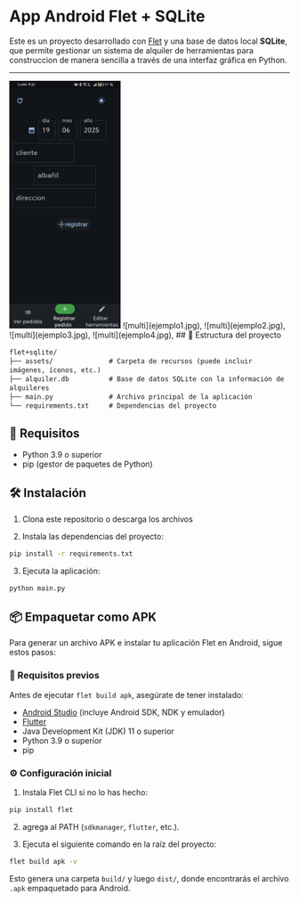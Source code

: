 # App Android Flet + SQLite

Este es un proyecto desarrollado con [Flet](https://flet.dev/) y una base de datos local **SQLite**, que permite gestionar un sistema de alquiler de herramientas para construccion de manera sencilla a través de una interfaz gráfica en Python.

---
<img src="ejemplo1.jpg" alt="multi" width="200"/>
![multi](ejemplo1.jpg),
![multi](ejemplo2.jpg),
![multi](ejemplo3.jpg),
![multi](ejemplo4.jpg),
## 📁 Estructura del proyecto

```
flet+sqlite/
├── assets/              # Carpeta de recursos (puede incluir imágenes, íconos, etc.)
├── alquiler.db          # Base de datos SQLite con la información de alquileres
├── main.py              # Archivo principal de la aplicación
└── requirements.txt     # Dependencias del proyecto
```

## 🚀 Requisitos

- Python 3.9 o superior
- pip (gestor de paquetes de Python)

## 🛠️ Instalación

1. Clona este repositorio o descarga los archivos

2. Instala las dependencias del proyecto:

```bash
pip install -r requirements.txt
```

3. Ejecuta la aplicación:

```bash
python main.py
```

## 📦 Empaquetar como APK

Para generar un archivo APK e instalar tu aplicación Flet en Android, sigue estos pasos:

### 🔧 Requisitos previos

Antes de ejecutar `flet build apk`, asegúrate de tener instalado:

- [Android Studio](https://developer.android.com/studio) (incluye Android SDK, NDK y emulador)
- [Flutter](https://docs.flutter.dev/get-started/install)
- Java Development Kit (JDK) 11 o superior
- Python 3.9 o superior
- pip

### ⚙️ Configuración inicial

1. Instala Flet CLI si no lo has hecho:

```bash
pip install flet
```

2. agrega al PATH (`sdkmanager`, `flutter`, etc.).

3. Ejecuta el siguiente comando en la raíz del proyecto:

```bash
flet build apk -v
```

Esto genera una carpeta `build/` y luego `dist/`, donde encontrarás el archivo `.apk` empaquetado para Android.




